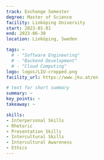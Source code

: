 ```yaml
---
track: Exchange Semester
degree: Master of Science
facility: Linköping University
start: 2023-01-01
end: 2023-06-30
location: Linköping, Sweden

tags: ~
  # - "Software Engineering"
  # - "Backend Development"
  # - "Cloud Computing"
logo: logos/LIU-cropped.png
facility_url: https://www.jku.at/en

# text for short summary
summary: ~
key_points: ~
takeaway: ~

skills: 
- Interpersonal Skills
- Rhetoric
- Presentation Skills
- Intercultural Skills
- Intercultural Awareness
- Ethics
---
```

